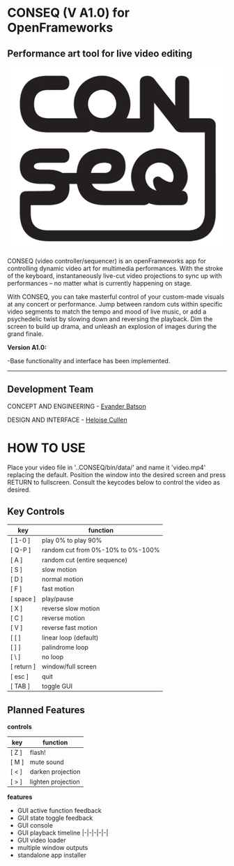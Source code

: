 # CONSEQ (V A1.0) for OpenFrameworks
## Performance art tool for live video editing

![ScreenShot](/bin/data/logo.png)

CONSEQ (video controller/sequencer) is an openFrameworks app for controlling dynamic video art for multimedia performances. With the stroke of the keyboard, instantaneously live-cut video projections to sync up with performances – no matter what is currently happening on stage. 

With CONSEQ, you can take masterful control of your custom-made visuals at any concert or performance. Jump between random cuts within specific video segments to match the tempo and mood of live music, or add a psychedelic twist by slowing down and reversing the playback. Dim the screen to build up drama, and unleash an explosion of images during the grand finale. 

**Version A1.0:**

-Base functionality and interface has been implemented.

 -----------
## Development Team

CONCEPT AND ENGINEERING - [Evander Batson](http://evanderbatson.com) 

DESIGN AND INTERFACE - [Heloise Cullen](http://heloisecullen.org)

# HOW TO USE

Place your video file in '..CONSEQ/bin/data/' and name it 'video.mp4' replacing the default. Position the window into the desired screen and press RETURN to fullscreen. Consult the keycodes below to control the video as desired.

## Key Controls

key          | function
------------ | -------------
[ 1-0 ] | play 0% to play 90%
[ Q-P ] | random cut from 0%-10% to 0%-100%
[ A ] | random cut (entire sequence)
[ S ] | slow motion
[ D ] | normal motion
[ F ] | fast motion
[ space ] | play/pause
[ X ] | reverse slow motion
[ C ] | reverse motion
[ V ] | reverse fast motion
[ [ ] | linear loop (default)
[ ] ] | palindrome loop
[ \ ] | no loop
[ return ] | window/full screen
[ esc ] | quit 
[ TAB ] | toggle GUI

## Planned Features

**controls**

key          | function
------------ | -------------
[ Z ] | flash!
[ M ] | mute sound
[ < ] | darken projection
[ > ] | lighten projection

**features**
- GUI active function feedback
- GUI state toggle feedback
- GUI console
- GUI playback timeline |-|-|-|-|-|
- GUI video loader
- multiple window outputs
- standalone app installer

